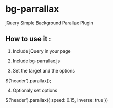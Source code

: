 bg-parrallax
============

jQuery Simple Background Parallax Plugin

How to use it :
-----

1) Include jQuery in your page

<script src="//code.jquery.com/jquery-1.11.0.min.js"></script>

2) Include bg-parrallax.js

<script src="PATH/bg-parrallax.js"></script>

3) Set the target and the options

$('header').parallax();

4) Optionaly set options

$('header').parallax({
    speed: 0.15,
    inverse: true
})
